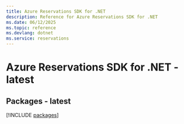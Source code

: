 ```yaml
---
title: Azure Reservations SDK for .NET
description: Reference for Azure Reservations SDK for .NET
ms.date: 06/12/2025
ms.topic: reference
ms.devlang: dotnet
ms.service: reservations
---
```

# Azure Reservations SDK for .NET - latest
## Packages - latest
[!INCLUDE [packages](reservations-index.md)]